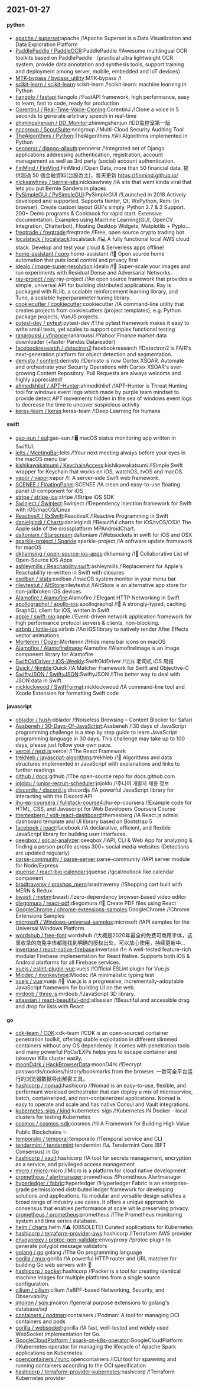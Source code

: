 ## 2021-01-27

#### python
* [apache / superset](https://github.com/apache/superset):apache /!Apache Superset is a Data Visualization and Data Exploration Platform
* [PaddlePaddle / PaddleOCR](https://github.com/PaddlePaddle/PaddleOCR):PaddlePaddle /!Awesome multilingual OCR toolkits based on PaddlePaddle （practical ultra lightweight OCR system, provide data annotation and synthesis tools, support training and deployment among server, mobile, embedded and IoT devices）
* [MTK-bypass / bypass_utility](https://github.com/MTK-bypass/bypass_utility):MTK-bypass /!
* [scikit-learn / scikit-learn](https://github.com/scikit-learn/scikit-learn):scikit-learn /!scikit-learn: machine learning in Python
* [tiangolo / fastapi](https://github.com/tiangolo/fastapi):tiangolo /!FastAPI framework, high performance, easy to learn, fast to code, ready for production
* [CorentinJ / Real-Time-Voice-Cloning](https://github.com/CorentinJ/Real-Time-Voice-Cloning):CorentinJ /!Clone a voice in 5 seconds to generate arbitrary speech in real-time
* [zhimingshenjun / DD_Monitor](https://github.com/zhimingshenjun/DD_Monitor):zhimingshenjun /!DD监控室第一版
* [nccgroup / ScoutSuite](https://github.com/nccgroup/ScoutSuite):nccgroup /!Multi-Cloud Security Auditing Tool
* [TheAlgorithms / Python](https://github.com/TheAlgorithms/Python):TheAlgorithms /!All Algorithms implemented in Python
* [pennersr / django-allauth](https://github.com/pennersr/django-allauth):pennersr /!Integrated set of Django applications addressing authentication, registration, account management as well as 3rd party (social) account authentication.
* [FinMind / FinMind](https://github.com/FinMind/FinMind):FinMind /!Open Data, more than 50 financial data. 提供超過 50 個金融資料(台股為主)，每天更新 https://finmind.github.io/
* [nicksawhney / bernie-sits](https://github.com/nicksawhney/bernie-sits):nicksawhney /!A site that went kinda viral that lets you put Bernie Sanders in places
* [PySimpleGUI / PySimpleGUI](https://github.com/PySimpleGUI/PySimpleGUI):PySimpleGUI /!Launched in 2018 Actively developed and supported. Supports tkinter, Qt, WxPython, Remi (in browser). Create custom layout GUI's simply. Python 2.7 & 3 Support. 200+ Demo programs & Cookbook for rapid start. Extensive documentation. Examples using Machine Learning(GUI, OpenCV Integration, Chatterbot), Floating Desktop Widgets, Matplotlib + Pyplo…
* [freqtrade / freqtrade](https://github.com/freqtrade/freqtrade):freqtrade /!Free, open source crypto trading bot
* [localstack / localstack](https://github.com/localstack/localstack):localstack /!💻
A fully functional local AWS cloud stack. Develop and test your cloud & Serverless apps offline!
* [home-assistant / core](https://github.com/home-assistant/core):home-assistant /!🏡
Open source home automation that puts local control and privacy first
* [idealo / image-super-resolution](https://github.com/idealo/image-super-resolution):idealo /!🔎
Super-scale your images and run experiments with Residual Dense and Adversarial Networks.
* [ray-project / ray](https://github.com/ray-project/ray):ray-project /!An open source framework that provides a simple, universal API for building distributed applications. Ray is packaged with RLlib, a scalable reinforcement learning library, and Tune, a scalable hyperparameter tuning library.
* [cookiecutter / cookiecutter](https://github.com/cookiecutter/cookiecutter):cookiecutter /!A command-line utility that creates projects from cookiecutters (project templates), e.g. Python package projects, VueJS projects.
* [pytest-dev / pytest](https://github.com/pytest-dev/pytest):pytest-dev /!The pytest framework makes it easy to write small tests, yet scales to support complex functional testing
* [ranaroussi / yfinance](https://github.com/ranaroussi/yfinance):ranaroussi /!Yahoo! Finance market data downloader (+faster Pandas Datareader)
* [facebookresearch / detectron2](https://github.com/facebookresearch/detectron2):facebookresearch /!Detectron2 is FAIR's next-generation platform for object detection and segmentation.
* [demisto / content](https://github.com/demisto/content):demisto /!Demisto is now Cortex XSOAR. Automate and orchestrate your Security Operations with Cortex XSOAR's ever-growing Content Repository. Pull Requests are always welcome and highly appreciated!
* [ahmedkhlief / APT-Hunter](https://github.com/ahmedkhlief/APT-Hunter):ahmedkhlief /!APT-Hunter is Threat Hunting tool for windows event logs which made by purple team mindset to provide detect APT movements hidden in the sea of windows event logs to decrease the time to uncover suspicious activity
* [keras-team / keras](https://github.com/keras-team/keras):keras-team /!Deep Learning for humans

#### swift
* [gao-sun / eul](https://github.com/gao-sun/eul):gao-sun /!🖥️
macOS status monitoring app written in SwiftUI.
* [leits / MeetingBar](https://github.com/leits/MeetingBar):leits /!Your next meeting always before your eyes in the macOS menu bar
* [kishikawakatsumi / KeychainAccess](https://github.com/kishikawakatsumi/KeychainAccess):kishikawakatsumi /!Simple Swift wrapper for Keychain that works on iOS, watchOS, tvOS and macOS.
* [vapor / vapor](https://github.com/vapor/vapor):vapor /!💧
A server-side Swift web framework.
* [SCENEE / FloatingPanel](https://github.com/SCENEE/FloatingPanel):SCENEE /!A clean and easy-to-use floating panel UI component for iOS
* [stripe / stripe-ios](https://github.com/stripe/stripe-ios):stripe /!Stripe iOS SDK
* [Swinject / Swinject](https://github.com/Swinject/Swinject):Swinject /!Dependency injection framework for Swift with iOS/macOS/Linux
* [ReactiveX / RxSwift](https://github.com/ReactiveX/RxSwift):ReactiveX /!Reactive Programming in Swift
* [danielgindi / Charts](https://github.com/danielgindi/Charts):danielgindi /!Beautiful charts for iOS/tvOS/OSX! The Apple side of the crossplatform MPAndroidChart.
* [daltoniam / Starscream](https://github.com/daltoniam/Starscream):daltoniam /!Websockets in swift for iOS and OSX
* [sparkle-project / Sparkle](https://github.com/sparkle-project/Sparkle):sparkle-project /!A software update framework for macOS
* [dkhamsing / open-source-ios-apps](https://github.com/dkhamsing/open-source-ios-apps):dkhamsing /!📱
Collaborative List of Open-Source iOS Apps
* [ashleymills / Reachability.swift](https://github.com/ashleymills/Reachability.swift):ashleymills /!Replacement for Apple's Reachability re-written in Swift with closures
* [exelban / stats](https://github.com/exelban/stats):exelban /!macOS system monitor in your menu bar
* [rileytestut / AltStore](https://github.com/rileytestut/AltStore):rileytestut /!AltStore is an alternative app store for non-jailbroken iOS devices.
* [Alamofire / Alamofire](https://github.com/Alamofire/Alamofire):Alamofire /!Elegant HTTP Networking in Swift
* [apollographql / apollo-ios](https://github.com/apollographql/apollo-ios):apollographql /!📱
A strongly-typed, caching GraphQL client for iOS, written in Swift
* [apple / swift-nio](https://github.com/apple/swift-nio):apple /!Event-driven network application framework for high performance protocol servers & clients, non-blocking.
* [airbnb / lottie-ios](https://github.com/airbnb/lottie-ios):airbnb /!An iOS library to natively render After Effects vector animations
* [Mortennn / Dozer](https://github.com/Mortennn/Dozer):Mortennn /!Hide menu bar icons on macOS
* [Alamofire / AlamofireImage](https://github.com/Alamofire/AlamofireImage):Alamofire /!AlamofireImage is an image component library for Alamofire
* [SwiftOldDriver / iOS-Weekly](https://github.com/SwiftOldDriver/iOS-Weekly):SwiftOldDriver /!🇨🇳
老司机 iOS 周报
* [Quick / Nimble](https://github.com/Quick/Nimble):Quick /!A Matcher Framework for Swift and Objective-C
* [SwiftyJSON / SwiftyJSON](https://github.com/SwiftyJSON/SwiftyJSON):SwiftyJSON /!The better way to deal with JSON data in Swift.
* [nicklockwood / SwiftFormat](https://github.com/nicklockwood/SwiftFormat):nicklockwood /!A command-line tool and Xcode Extension for formatting Swift code

#### javascript
* [oblador / hush](https://github.com/oblador/hush):oblador /!Noiseless Browsing – Content Blocker for Safari
* [Asabeneh / 30-Days-Of-JavaScript](https://github.com/Asabeneh/30-Days-Of-JavaScript):Asabeneh /!30 days of JavaScript programming challenge is a step by step guide to learn JavaScript programming language in 30 days. This challenge may take up to 100 days, please just follow your own pace.
* [vercel / next.js](https://github.com/vercel/next.js):vercel /!The React Framework
* [trekhleb / javascript-algorithms](https://github.com/trekhleb/javascript-algorithms):trekhleb /!📝
Algorithms and data structures implemented in JavaScript with explanations and links to further readings
* [github / docs](https://github.com/github/docs):github /!The open-source repo for docs.github.com
* [jojoldu / junior-recruit-scheduler](https://github.com/jojoldu/junior-recruit-scheduler):jojoldu /!주니어 개발자 채용 정보
* [discordjs / discord.js](https://github.com/discordjs/discord.js):discordjs /!A powerful JavaScript library for interacting with the Discord API
* [jhu-ep-coursera / fullstack-course4](https://github.com/jhu-ep-coursera/fullstack-course4):jhu-ep-coursera /!Example code for HTML, CSS, and Javascript for Web Developers Coursera Course
* [themesberg / volt-react-dashboard](https://github.com/themesberg/volt-react-dashboard):themesberg /!A React.js admin dashboard template and UI library based on Bootstrap 5
* [facebook / react](https://github.com/facebook/react):facebook /!A declarative, efficient, and flexible JavaScript library for building user interfaces.
* [qeeqbox / social-analyzer](https://github.com/qeeqbox/social-analyzer):qeeqbox /!API, CLI & Web App for analyzing & finding a person profile across 300+ social media websites (Detections are updated regularly)
* [parse-community / parse-server](https://github.com/parse-community/parse-server):parse-community /!API server module for Node/Express
* [jquense / react-big-calendar](https://github.com/jquense/react-big-calendar):jquense /!gcal/outlook like calendar component
* [bradtraversy / proshop_mern](https://github.com/bradtraversy/proshop_mern):bradtraversy /!Shopping cart built with MERN & Redux
* [bwasti / mebm](https://github.com/bwasti/mebm):bwasti /!zero-dependency browser-based video editor
* [diegomura / react-pdf](https://github.com/diegomura/react-pdf):diegomura /!📄
Create PDF files using React
* [GoogleChrome / chrome-extensions-samples](https://github.com/GoogleChrome/chrome-extensions-samples):GoogleChrome /!Chrome Extensions Samples
* [microsoft / Windows-universal-samples](https://github.com/microsoft/Windows-universal-samples):microsoft /!API samples for the Universal Windows Platform.
* [wordshub / free-font](https://github.com/wordshub/free-font):wordshub /!大概是2020年最全的免费可商用字体，这里收录的商免字体都能找到明确的授权出处，可以放心使用，持续更新中...
* [invertase / react-native-firebase](https://github.com/invertase/react-native-firebase):invertase /!🔥
A well-tested feature-rich modular Firebase implementation for React Native. Supports both iOS & Android platforms for all Firebase services.
* [vuejs / eslint-plugin-vue](https://github.com/vuejs/eslint-plugin-vue):vuejs /!Official ESLint plugin for Vue.js
* [Miodec / monkeytype](https://github.com/Miodec/monkeytype):Miodec /!A minimalistic typing test
* [vuejs / vue](https://github.com/vuejs/vue):vuejs /!🖖
Vue.js is a progressive, incrementally-adoptable JavaScript framework for building UI on the web.
* [mrdoob / three.js](https://github.com/mrdoob/three.js):mrdoob /!JavaScript 3D library.
* [atlassian / react-beautiful-dnd](https://github.com/atlassian/react-beautiful-dnd):atlassian /!Beautiful and accessible drag and drop for lists with React

#### go
* [cdk-team / CDK](https://github.com/cdk-team/CDK):cdk-team /!CDK is an open-sourced container penetration toolkit, offering stable exploitation in different slimmed containers without any OS dependency. It comes with penetration tools and many powerful PoCs/EXPs helps you to escape container and takeover K8s cluster easily.
* [moonD4rk / HackBrowserData](https://github.com/moonD4rk/HackBrowserData):moonD4rk /!Decrypt passwords/cookies/history/bookmarks from the browser. 一款可全平台运行的浏览器数据导出解密工具。
* [hashicorp / nomad](https://github.com/hashicorp/nomad):hashicorp /!Nomad is an easy-to-use, flexible, and performant workload orchestrator that can deploy a mix of microservice, batch, containerized, and non-containerized applications. Nomad is easy to operate and scale and has native Consul and Vault integrations.
* [kubernetes-sigs / kind](https://github.com/kubernetes-sigs/kind):kubernetes-sigs /!Kubernetes IN Docker - local clusters for testing Kubernetes
* [cosmos / cosmos-sdk](https://github.com/cosmos/cosmos-sdk):cosmos /!⛓️
A Framework for Building High Value Public Blockchains
✨
* [temporalio / temporal](https://github.com/temporalio/temporal):temporalio /!Temporal service and CLI
* [tendermint / tendermint](https://github.com/tendermint/tendermint):tendermint /!⟁ Tendermint Core (BFT Consensus) in Go
* [hashicorp / vault](https://github.com/hashicorp/vault):hashicorp /!A tool for secrets management, encryption as a service, and privileged access management
* [micro / micro](https://github.com/micro/micro):micro /!Micro is a platform for cloud native development
* [prometheus / alertmanager](https://github.com/prometheus/alertmanager):prometheus /!Prometheus Alertmanager
* [hyperledger / fabric](https://github.com/hyperledger/fabric):hyperledger /!Hyperledger Fabric is an enterprise-grade permissioned distributed ledger framework for developing solutions and applications. Its modular and versatile design satisfies a broad range of industry use cases. It offers a unique approach to consensus that enables performance at scale while preserving privacy.
* [prometheus / prometheus](https://github.com/prometheus/prometheus):prometheus /!The Prometheus monitoring system and time series database.
* [helm / charts](https://github.com/helm/charts):helm /!⚠️
(OBSOLETE) Curated applications for Kubernetes
* [hashicorp / terraform-provider-aws](https://github.com/hashicorp/terraform-provider-aws):hashicorp /!Terraform AWS provider
* [envoyproxy / protoc-gen-validate](https://github.com/envoyproxy/protoc-gen-validate):envoyproxy /!protoc plugin to generate polyglot message validators
* [golang / go](https://github.com/golang/go):golang /!The Go programming language
* [gorilla / mux](https://github.com/gorilla/mux):gorilla /!A powerful HTTP router and URL matcher for building Go web servers with
🦍
* [hashicorp / packer](https://github.com/hashicorp/packer):hashicorp /!Packer is a tool for creating identical machine images for multiple platforms from a single source configuration.
* [cilium / cilium](https://github.com/cilium/cilium):cilium /!eBPF-based Networking, Security, and Observability
* [jmoiron / sqlx](https://github.com/jmoiron/sqlx):jmoiron /!general purpose extensions to golang's database/sql
* [containers / podman](https://github.com/containers/podman):containers /!Podman: A tool for managing OCI containers and pods
* [gorilla / websocket](https://github.com/gorilla/websocket):gorilla /!A fast, well-tested and widely used WebSocket implementation for Go.
* [GoogleCloudPlatform / spark-on-k8s-operator](https://github.com/GoogleCloudPlatform/spark-on-k8s-operator):GoogleCloudPlatform /!Kubernetes operator for managing the lifecycle of Apache Spark applications on Kubernetes.
* [opencontainers / runc](https://github.com/opencontainers/runc):opencontainers /!CLI tool for spawning and running containers according to the OCI specification
* [hashicorp / terraform-provider-kubernetes](https://github.com/hashicorp/terraform-provider-kubernetes):hashicorp /!Terraform Kubernetes provider
